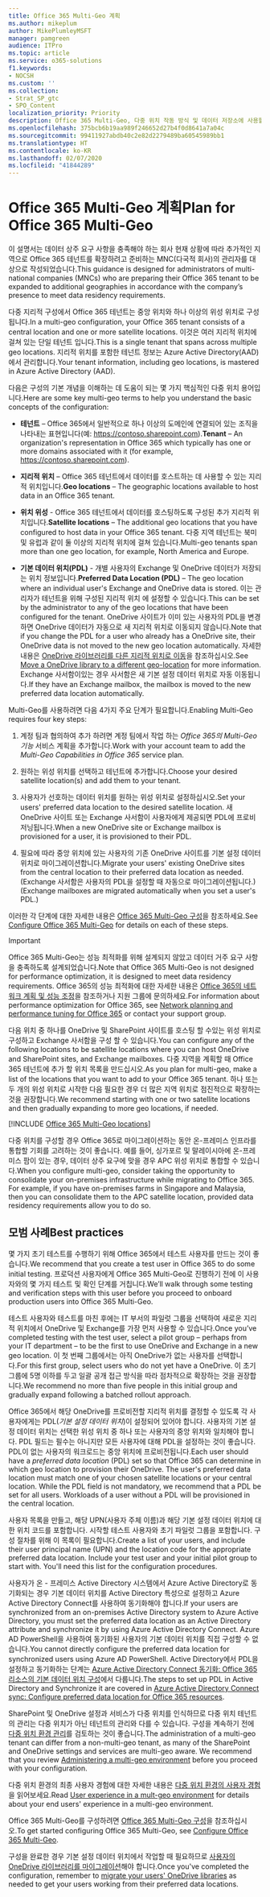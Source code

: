```yaml
---
title: Office 365 Multi-Geo 계획
ms.author: mikeplum
author: MikePlumleyMSFT
manager: pamgreen
audience: ITPro
ms.topic: article
ms.service: o365-solutions
f1.keywords:
- NOCSH
ms.custom: ''
ms.collection:
- Strat_SP_gtc
- SPO_Content
localization_priority: Priority
description: Office 365 Multi-Geo, 다중 위치 작동 방식 및 데이터 저장소에 사용할 수 있는 지리적 위치에 대해 알아봅니다.
ms.openlocfilehash: 375bcb6b19aa989f246652d27b4f0d8641a7a04c
ms.sourcegitcommit: 99411927abdb40c2e82d2279489ba60545989bb1
ms.translationtype: HT
ms.contentlocale: ko-KR
ms.lasthandoff: 02/07/2020
ms.locfileid: "41844289"
---
```

# <a name="plan-for-office-365-multi-geo"></a><span data-ttu-id="ce361-103">Office 365 Multi-Geo 계획</span><span class="sxs-lookup"><span data-stu-id="ce361-103">Plan for Office 365 Multi-Geo</span></span>

<span data-ttu-id="ce361-104">이 설명서는 데이터 상주 요구 사항을 충족해야 하는 회사 현재 상황에 따라 추가적인 지역으로 Office 365 테넌트를 확장하려고 준비하는 MNC(다국적 회사)의 관리자를 대상으로 작성되었습니다.</span><span class="sxs-lookup"><span data-stu-id="ce361-104">This guidance is designed for administrators of multi-national companies (MNCs) who are preparing their Office 365 tenant to be expanded to additional geographies in accordance with the company’s presence to meet data residency requirements.</span></span>

<span data-ttu-id="ce361-105">다중 지리적 구성에서 Office 365 테넌트는 중앙 위치와 하나 이상의 위성 위치로 구성됩니다.</span><span class="sxs-lookup"><span data-stu-id="ce361-105">In a multi-geo configuration, your Office 365 tenant consists of a central location and one or more satellite locations.</span></span> <span data-ttu-id="ce361-106">이것은 여러 지리적 위치에 걸쳐 있는 단일 테넌트
입니다.</span><span class="sxs-lookup"><span data-stu-id="ce361-106">This is a single tenant that spans across multiple geo locations.</span></span> <span data-ttu-id="ce361-107">지리적 위치를 포함한 테넌트 정보는 Azure Active Directory(AAD)에서 관리합니다.</span><span class="sxs-lookup"><span data-stu-id="ce361-107">Your tenant information, including geo locations, is mastered in Azure Active Directory (AAD).</span></span>

<span data-ttu-id="ce361-108">다음은 구성의 기본 개념을 이해하는 데 도움이 되는 몇 가지 핵심적인 다중 위치 용어입니다.</span><span class="sxs-lookup"><span data-stu-id="ce361-108">Here are some key multi-geo terms to help you understand the basic concepts of the configuration:</span></span>

-   <span data-ttu-id="ce361-109">**테넌트** – Office 365에서 일반적으로 하나 이상의 도메인에 연결되어 있는 조직을 나타내는 표현입니다(예: https://contoso.sharepoint.com).</span><span class="sxs-lookup"><span data-stu-id="ce361-109">**Tenant** – An organization's representation in Office 365 which typically has one or more domains associated with it (for example, https://contoso.sharepoint.com).</span></span> 

-   <span data-ttu-id="ce361-110">**지리적 위치** – Office 365 테넌트에서 데이터를 호스트하는 데 사용할 수 있는 지리적 위치입니다.</span><span class="sxs-lookup"><span data-stu-id="ce361-110">**Geo locations** – The geographic locations available to host data in an Office 365 tenant.</span></span>

-   <span data-ttu-id="ce361-111">**위치 위성** - Office 365 테넌트에서 데이터를 호스팅하도록 구성된 추가 지리적 위치입니다.</span><span class="sxs-lookup"><span data-stu-id="ce361-111">**Satellite locations** – The additional geo locations that you have configured to host data in your Office 365 tenant.</span></span> <span data-ttu-id="ce361-112">다중 지역 테넌트는 북미 및 유럽과 같이 둘 이상의 지리적 위치에 걸쳐 있습니다.</span><span class="sxs-lookup"><span data-stu-id="ce361-112">Multi-geo tenants span more than one geo location, for example, North America and Europe.</span></span>

-   <span data-ttu-id="ce361-113">**기본 데이터 위치(PDL)** - 개별 사용자의 Exchange 및 OneDrive 데이터가 저장되는 위치 정보입니다.</span><span class="sxs-lookup"><span data-stu-id="ce361-113">**Preferred Data Location (PDL)** – The geo location where an individual user's Exchange and OneDrive data is stored.</span></span> <span data-ttu-id="ce361-114">이는 관리자가 테넌트을 위해 구성된 지리적 위치 에 설정할 수 있습니다.</span><span class="sxs-lookup"><span data-stu-id="ce361-114">This can be set by the administrator to any of the geo locations that have been configured for the tenant.</span></span> <span data-ttu-id="ce361-115">OneDrive 사이트가 이미 있는 사용자의 PDL을 변경하면 OneDrive 데이터가 자동으로 새 지리적 위치로 이동되지 않습니다.</span><span class="sxs-lookup"><span data-stu-id="ce361-115">Note that if you change the PDL for a user who already has a OneDrive site, their OneDrive data is not moved to the new geo location automatically.</span></span> <span data-ttu-id="ce361-116">자세한 내용은 [OneDrive 라이브러리를 다른 지리적 위치로 이동](move-onedrive-between-geo-locations.md)을 참조하십시오.</span><span class="sxs-lookup"><span data-stu-id="ce361-116">See [Move a OneDrive library to a different geo-location](move-onedrive-between-geo-locations.md) for more information.</span></span> <span data-ttu-id="ce361-117">Exchange 사서함이있는 경우 사서함은 새 기본 설정 데이터 위치로 자동 이동됩니다.</span><span class="sxs-lookup"><span data-stu-id="ce361-117">If they have an Exchange mailbox, the mailbox is moved to the new preferred data location automatically.</span></span>

<span data-ttu-id="ce361-118">Multi-Geo를 사용하려면 다음 4가지 주요 단계가 필요합니다.</span><span class="sxs-lookup"><span data-stu-id="ce361-118">Enabling Multi-Geo requires four key steps:</span></span>

1.  <span data-ttu-id="ce361-119">계정 팀과 협의하여 추가 하려면 계정 팀에서 작업 하는 _Office 365의 Multi-Geo 기능_ 서비스 계획을 추가합니다.</span><span class="sxs-lookup"><span data-stu-id="ce361-119">Work with your account team to add the _Multi-Geo Capabilities in Office 365_ service plan.</span></span>

2.  <span data-ttu-id="ce361-120">원하는 위성 위치를 선택하고 테넌트에 추가합니다.</span><span class="sxs-lookup"><span data-stu-id="ce361-120">Choose your desired satellite location(s) and add them to your tenant.</span></span>

3.  <span data-ttu-id="ce361-121">사용자가 선호하는 데이터 위치를 원하는 위성 위치로 설정하십시오.</span><span class="sxs-lookup"><span data-stu-id="ce361-121">Set your users' preferred data location to the desired satellite location.</span></span> <span data-ttu-id="ce361-122">새 OneDrive 사이트 또는 Exchange 사서함이 사용자에게 제공되면 PDL에 프로비저닝됩니다.</span><span class="sxs-lookup"><span data-stu-id="ce361-122">When a new OneDrive site or Exchange mailbox is provisioned for a user, it is provisioned to their PDL.</span></span>

4.  <span data-ttu-id="ce361-123">필요에 따라 중앙 위치에 있는 사용자의 기존 OneDrive 사이트를 기본 설정 데이터 위치로 마이그레이션합니다.</span><span class="sxs-lookup"><span data-stu-id="ce361-123">Migrate your users' existing OneDrive sites from the central location to their preferred data location as needed.</span></span> <span data-ttu-id="ce361-124">(Exchange 사서함은 사용자의 PDL을 설정할 때 자동으로 마이그레이션됩니다.)</span><span class="sxs-lookup"><span data-stu-id="ce361-124">(Exchange mailboxes are migrated automatically when you set a user's PDL.)</span></span>

<span data-ttu-id="ce361-125">이러한 각 단계에 대한 자세한 내용은 [Office 365 Multi-Geo 구성](multi-geo-tenant-configuration.md)을 참조하세요.</span><span class="sxs-lookup"><span data-stu-id="ce361-125">See [Configure Office 365 Multi-Geo](multi-geo-tenant-configuration.md) for details on each of these steps.</span></span>

> [!IMPORTANT]
> <span data-ttu-id="ce361-126">Office 365 Multi-Geo는 성능 최적화를 위해 설계되지 않았고 데이터 거주 요구 사항을 충족하도록 설계되었습니다.</span><span class="sxs-lookup"><span data-stu-id="ce361-126">Note that Office 365 Multi-Geo is not designed for performance optimization, it is designed to meet data residency requirements.</span></span> <span data-ttu-id="ce361-127">Office 365의 성능 최적화에 대한 자세한 내용은 [Office 365의 네트워크 계획 및 성능 조정](https://support.office.com/article/e5f1228c-da3c-4654-bf16-d163daee8848)을 참조하거나 지원 그룹에 문의하세요.</span><span class="sxs-lookup"><span data-stu-id="ce361-127">For information about performance optimization for Office 365, see [Network planning and performance tuning for Office 365](https://support.office.com/article/e5f1228c-da3c-4654-bf16-d163daee8848) or contact your support group.</span></span>

<span data-ttu-id="ce361-128">다음 위치 중 하나를 OneDrive 및 SharePoint 사이트를 호스팅 할 수있는 위성 위치로 구성하고 Exchange 사서함을 구성 할 수 있습니다.</span><span class="sxs-lookup"><span data-stu-id="ce361-128">You can configure any of the following locations to be satellite locations where you can host OneDrive and SharePoint sites, and Exchange mailboxes.</span></span> <span data-ttu-id="ce361-129">다중 지역을 계획할 때 Office 365 테넌트에 추가 할 위치 목록을 만드십시오.</span><span class="sxs-lookup"><span data-stu-id="ce361-129">As you plan for multi-geo, make a list of the locations that you want to add to your Office 365 tenant.</span></span> <span data-ttu-id="ce361-130">하나 또는 두 개의 위성 위치로 시작한 다음 필요한 경우 더 많은 지역 위치로 점진적으로 확장하는 것을 권장합니다.</span><span class="sxs-lookup"><span data-stu-id="ce361-130">We recommend starting with one or two satellite locations and then gradually expanding to more geo locations, if needed.</span></span>

[!INCLUDE [Office 365 Multi-Geo locations](includes/office-365-multi-geo-locations.md)]

<span data-ttu-id="ce361-p108">다중 위치를 구성할 경우 Office 365로 마이그레이션하는 동안 온-프레미스 인프라를 통합할 기회를 고려하는 것이 좋습니다. 예를 들어, 싱가포르 및 말레이시아에 온-프레미스 팜이 있는 경우, 데이터 상주 요구에 맞을 경우 APC 위성 위치로 통합할 수 있습니다.</span><span class="sxs-lookup"><span data-stu-id="ce361-p108">When you configure multi-geo, consider taking the opportunity to consolidate your on-premises infrastructure while migrating to Office 365. For example, if you have on-premises farms in Singapore and Malaysia, then you can consolidate them to the APC satellite location, provided data residency requirements allow you to do so.</span></span>

## <a name="best-practices"></a><span data-ttu-id="ce361-133">모범 사례</span><span class="sxs-lookup"><span data-stu-id="ce361-133">Best practices</span></span>

<span data-ttu-id="ce361-134">몇 가지 초기 테스트를 수행하기 위해 Office 365에서 테스트 사용자를 만드는 것이 좋습니다.</span><span class="sxs-lookup"><span data-stu-id="ce361-134">We recommend that you create a test user in Office 365 to do some initial testing.</span></span> <span data-ttu-id="ce361-135">프로덕션 사용자에게 Office 365 Multi-Geo로 진행하기 전에 이 사용자와의 몇 가지 테스트 및 확인 단계를 거칩니다.</span><span class="sxs-lookup"><span data-stu-id="ce361-135">We’ll walk through some testing and verification steps with this user before you proceed to onboard production users into Office 365 Multi-Geo.</span></span>

<span data-ttu-id="ce361-136">테스트 사용자와 테스트를 마친 후에는 IT 부서의 파일럿 그룹을 선택하여 새로운 지리적 위치에서 OneDrive 및 Exchange를 가장 먼저 사용할 수 있습니다.</span><span class="sxs-lookup"><span data-stu-id="ce361-136">Once you’ve completed testing with the test user, select a pilot group – perhaps from your IT department – to be the first to use OneDrive and Exchange in a new geo location.</span></span> <span data-ttu-id="ce361-137">이 첫 번째 그룹에서는 아직 OneDrive가 없는 사용자를 선택합니다.</span><span class="sxs-lookup"><span data-stu-id="ce361-137">For this first group, select users who do not yet have a OneDrive.</span></span> <span data-ttu-id="ce361-138">이 초기 그룹에 5명 이하를 두고 일괄 공개 접근 방식을 따라 점차적으로 확장하는 것을 권장합니다.</span><span class="sxs-lookup"><span data-stu-id="ce361-138">We recommend no more than five people in this initial group and gradually expand following a batched rollout approach.</span></span>

<span data-ttu-id="ce361-p111">Office 365에서 해당 OneDrive를 프로비전할 지리적 위치를 결정할 수 있도록 각 사용자에게는 PDL(*기본 설정 데이터 위치*)이 설정되어 있어야 합니다. 사용자의 기본 설정 데이터 위치는 선택한 위성 위치 중 하나 또는 사용자의 중앙 위치와 일치해야 합니다. PDL 필드는 필수는 아니지만 모든 사용자에 대해 PDL을 설정하는 것이 좋습니다. PDL이 없는 사용자의 워크로드는 중앙 위치에 프로비전됩니다.</span><span class="sxs-lookup"><span data-stu-id="ce361-p111">Each user should have a *preferred data location* (PDL) set so that Office 365 can determine in which geo location to provision their OneDrive. The user's preferred data location must match one of your chosen satellite locations or your central location. While the PDL field is not mandatory, we recommend that a PDL be set for all users. Workloads of a user without a PDL will be provisioned in the central location.</span></span>

<span data-ttu-id="ce361-p112">사용자 목록을 만들고, 해당 UPN(사용자 주체 이름)과 해당 기본 설정 데이터 위치에 대한 위치 코드를 포함합니다. 시작할 테스트 사용자와 초기 파일럿 그룹을 포함합니다. 구성 절차를 위해 이 목록이 필요합니다.</span><span class="sxs-lookup"><span data-stu-id="ce361-p112">Create a list of your users, and include their user principal name (UPN) and the location code for the appropriate preferred data location. Include your test user and your initial pilot group to start with. You'll need this list for the configuration procedures.</span></span>

<span data-ttu-id="ce361-146">사용자가 온 - 프레미스 Active Directory 시스템에서 Azure Active Directory로 동기화되는 경우 기본 데이터 위치를 Active Directory 특성으로 설정하고 Azure Active Directory Connect를 사용하여 동기화해야 합니다.</span><span class="sxs-lookup"><span data-stu-id="ce361-146">If your users are synchronized from an on-premises Active Directory system to Azure Active Directory, you must set the preferred data location as an Active Directory attribute and synchronize it by using Azure Active Directory Connect.</span></span> <span data-ttu-id="ce361-147">Azure AD PowerShell을 사용하여 동기화된 사용자의 기본 데이터 위치를 직접 구성할 수 없습니다.</span><span class="sxs-lookup"><span data-stu-id="ce361-147">You cannot directly configure the preferred data location for synchronized users using Azure AD PowerShell.</span></span> <span data-ttu-id="ce361-148">Active Directory에서 PDL을 설정하고 동기화하는 단계는 [Azure Active Directory Connect 동기화: Office 365 리소스의 기본 데이터 위치 구성](https://docs.microsoft.com/azure/active-directory/connect/active-directory-aadconnectsync-feature-preferreddatalocation)에서 다룹니다.</span><span class="sxs-lookup"><span data-stu-id="ce361-148">The steps to set up PDL in Active Directory and Synchronize it are covered in [Azure Active Directory Connect sync: Configure preferred data location for Office 365 resources](https://docs.microsoft.com/azure/active-directory/connect/active-directory-aadconnectsync-feature-preferreddatalocation).</span></span>

<span data-ttu-id="ce361-p114">SharePoint 및 OneDrive 설정과 서비스가 다중 위치를 인식하므로 다중 위치 테넌트의 관리는 다중 위치가 아닌 테넌트의 관리와 다를 수 있습니다. 구성을 계속하기 전에 [다중 위치 환경 관리](administering-a-multi-geo-environment.md)를 검토하는 것이 좋습니다.</span><span class="sxs-lookup"><span data-stu-id="ce361-p114">The administration of a multi-geo tenant can differ from a non-multi-geo tenant, as many of the SharePoint and OneDrive settings and services are multi-geo aware. We recommend that you review [Administering a multi-geo environment](administering-a-multi-geo-environment.md) before you proceed with your configuration.</span></span>

<span data-ttu-id="ce361-151">다중 위치 환경의 최종 사용자 경험에 대한 자세한 내용은 [다중 위치 환경의 사용자 경험](multi-geo-user-experience.md)을 읽어보세요.</span><span class="sxs-lookup"><span data-stu-id="ce361-151">Read [User experience in a mult-geo environment](multi-geo-user-experience.md) for details about your end users' experience in a multi-geo environment.</span></span>

<span data-ttu-id="ce361-152">Office 365 Multi-Geo를 구성하려면 [Office 365 Multi-Geo 구성](multi-geo-tenant-configuration.md)을 참조하십시오.</span><span class="sxs-lookup"><span data-stu-id="ce361-152">To get started configuring Office 365 Multi-Geo, see [Configure Office 365 Multi-Geo](multi-geo-tenant-configuration.md).</span></span>

<span data-ttu-id="ce361-153">구성을 완료한 경우 기본 설정 데이터 위치에서 작업할 때 필요하므로 [사용자의 OneDrive 라이브러리를 마이그레이션](move-onedrive-between-geo-locations.md)해야 합니다.</span><span class="sxs-lookup"><span data-stu-id="ce361-153">Once you've completed the configuration, remember to [migrate your users' OneDrive libraries](move-onedrive-between-geo-locations.md) as needed to get your users working from their preferred data locations.</span></span>
